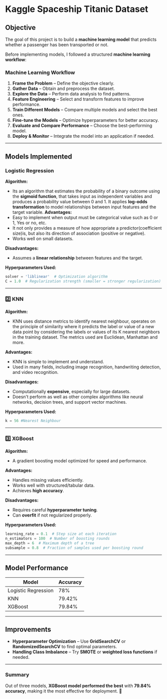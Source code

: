 # Kaggle Spaceship Titanic Dataset

## Objective  
The goal of this project is to build a **machine learning model** that predicts whether a passenger has been transported or not.  

Before implementing models, I followed a structured **machine learning workflow**:  

### Machine Learning Workflow  
1. **Frame the Problem** – Define the objective clearly.  
2. **Gather Data** – Obtain and preprocess the dataset.  
3. **Explore the Data** – Perform data analysis to find patterns.  
4. **Feature Engineering** – Select and transform features to improve performance.  
5. **Train Different Models** – Compare multiple models and select the best ones.  
6. **Fine-tune the Models** – Optimize hyperparameters for better accuracy.  
7. **Evaluate and Compare Performance** – Choose the best-performing model.  
8. **Deploy & Monitor** – Integrate the model into an application if needed.  

---

## Models Implemented  

### Logistic Regression  
**Algorithm:**  
- Its an algorithm that estimates the probability of a binary outcome using the **sigmoid function**, that takes input as independent variables and produces a probability value between 0 and 1. It applies **log-odds transformation** to model relationships between input features and the target variable. 
**Advantages:**  
- Easy to implement when output must be categorical value such as 0 or 1, Yes or no, etc.
- It not only provides a measure of how appropriate a predictor(coefficient size)is, but also its direction of association (positive or negative). 
- Works well on small datasets.  

**Disadvantages:**  
- Assumes a **linear relationship** between features and the target.  

**Hyperparameters Used:**  
```python
solver = 'liblinear'  # Optimization algorithm
C = 1.0  # Regularization strength (smaller = stronger regularization)
```

---

### 2️⃣ KNN
**Algorithm:**  
- KNN uses distance metrics to identify nearest neighbour, operates on the principle of similarity where it predicts the label or value of a new data point by considering the labels or values of its K nearest neighbors in the training dataset. The metrics used are Euclidean, Manhattan and more.

**Advantages:**  
- KNN is simple to implement and understand. 
- Used in many fields, including image recognition, handwriting detection, and video recognition.  

**Disadvantages:**  
- Computationally **expensive**, especially for large datasets.  
- Doesn't perform as well as other complex algorithms like neural networks, decision trees, and support vector machines.  

**Hyperparameters Used:**  
```python
k = 56 #Nearest Neighbour
```

---

### 3️⃣ XGBoost  
**Algorithm:**  
- A gradient boosting model optimized for speed and performance.  

**Advantages:**  
- Handles missing values efficiently.  
- Works well with structured/tabular data.  
- Achieves **high accuracy**.  

**Disadvantages:**  
- Requires careful **hyperparameter tuning**.  
- Can **overfit** if not regularized properly.  

**Hyperparameters Used:**  
```python
learning_rate = 0.1  # Step size at each iteration
n_estimators = 100  # Number of boosting rounds
max_depth = 6  # Maximum depth of a tree
subsample = 0.8  # Fraction of samples used per boosting round
```

---

## Model Performance  
| Model               |  Accuracy  |
|---------------------|------------|
| Logistic Regression | 78%        |
| KNN                 | 79.42%     |
| XGBoost             | 79.84%     |

---

## Improvements  
- **Hyperparameter Optimization** – Use **GridSearchCV** or **RandomizedSearchCV** to find optimal parameters.  
- **Handling Class Imbalance** – Try **SMOTE** or **weighted loss functions** if needed.  

---

### Summary  
Out of three models, **XGBoost model performed the best** with **79.84% accuracy**, making it the most effective for deployment. 🚀  



